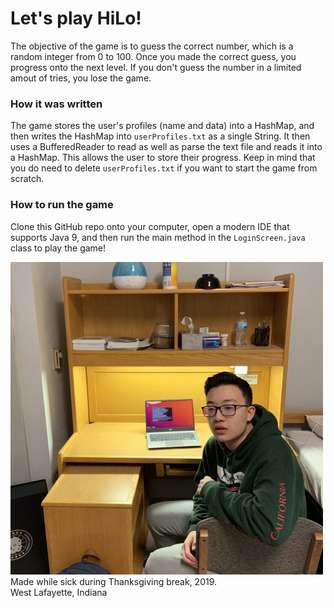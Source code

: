 # Let's play HiLo!
The objective of the game is to guess the correct number, which is a random integer from 0 to 100.
Once you made the correct guess, you progress onto the next level.
If you don't guess the number in a limited amout of tries, you lose the game.
### How it was written
The game stores the user's profiles (name and data) into a HashMap, and then writes the HashMap into `userProfiles.txt` as a single String. It then uses a BufferedReader to read as well as parse the text file and reads it into a HashMap. This allows the user to store their progress. Keep in mind that you do need to delete `userProfiles.txt` if you want to start the game from scratch.
### How to run the game
Clone this GitHub repo onto your computer, open a modern IDE that supports Java 9, and then run the main method in the `LoginScreen.java` class to play the game!  

![Thanksgiving](/Pictures/ThanksgivingTiny.jpg)  
Made while sick during Thanksgiving break, 2019.  
West Lafayette, Indiana
